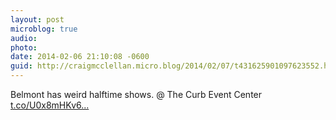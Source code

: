 ```yaml
---
layout: post
microblog: true
audio: 
photo: 
date: 2014-02-06 21:10:08 -0600
guid: http://craigmcclellan.micro.blog/2014/02/07/t431625901097623552.html
---
```

Belmont has weird halftime shows. @ The Curb Event Center [t.co/U0x8mHKv6...](http://t.co/U0x8mHKv6u)
